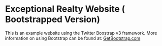 # Exceptional Realty Website ( Bootstrapped Version)

This is an example website using the Twitter Boostrap v3 framework.
More information on using Bootstrap can be found at:
[GetBootstrap.com](http://getbootstrap.com)
